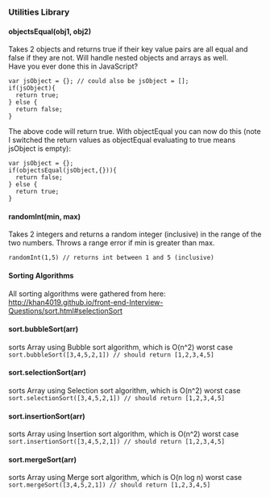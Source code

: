 ### Utilities Library

#### objectsEqual(obj1, obj2)
Takes 2 objects and returns true if their key value pairs are all equal and false if they are not.  Will handle nested objects and arrays as well.  
Have you ever done this in JavaScript?
```
var jsObject = {}; // could also be jsObject = [];
if(jsObject){
  return true;
} else {
  return false;
}
```
The above code will return true.  With objectEqual you can now do this (note I switched the return values as objectEqual evaluating to true means jsObject is empty):
```
var jsObject = {};
if(objectsEqual(jsObject,{})){
  return false;
} else {
  return true;
}
```

#### randomInt(min, max)
Takes 2 integers and returns a random integer (inclusive) in the range of the two numbers.  Throws a range error if min is greater than max.
```
randomInt(1,5) // returns int between 1 and 5 (inclusive)
```

#### Sorting Algorithms
All sorting algorithms were gathered from here: http://khan4019.github.io/front-end-Interview-Questions/sort.html#selectionSort

#### sort.bubbleSort(arr)
sorts Array using Bubble sort algorithm, which is O(n^2) worst case
`sort.bubbleSort([3,4,5,2,1]) // should return [1,2,3,4,5]`

#### sort.selectionSort(arr)
sorts Array using Selection sort algorithm, which is O(n^2) worst case
`sort.selectionSort([3,4,5,2,1]) // should return [1,2,3,4,5]`

#### sort.insertionSort(arr)
sorts Array using Insertion sort algorithm, which is O(n^2) worst case
`sort.insertionSort([3,4,5,2,1]) // should return [1,2,3,4,5]`

#### sort.mergeSort(arr)
sorts Array using Merge sort algorithm, which is O(n log n) worst case
`sort.mergeSort([3,4,5,2,1]) // should return [1,2,3,4,5]`
